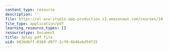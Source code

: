 ```yaml
---
content_type: resource
description: ''
file: https://ol-ocw-studio-app-production.s3.amazonaws.com/courses/18-03sc-differential-equations-fall-2011/6026dbff01b9d07f2cf06b46abd54f15_YQ7HEE8-OfA.pdf
file_type: application/pdf
learning_resource_types: []
resourcetype: Document
title: 3play pdf file
uid: 6026dbff-01b9-d07f-2cf0-6b46abd54f15
---
```

